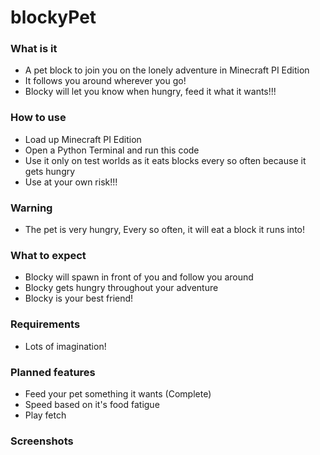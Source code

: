 # blockyPet

### What is it

 - A pet block to join you on the lonely adventure in Minecraft PI Edition
 - It follows you around wherever you go!
 - Blocky will let you know when hungry, feed it what it wants!!!

### How to use

 - Load up Minecraft PI Edition
 - Open a Python Terminal and run this code
 - Use it only on test worlds as it eats blocks every so often because it gets hungry
 - Use at your own risk!!!
 
### Warning

 - The pet is very hungry, Every so often, it will eat a block it runs into!
 
 
### What to expect

 - Blocky will spawn in front of you and follow you around
 - Blocky gets hungry throughout your adventure
 - Blocky is your best friend!
 
 
### Requirements

 - Lots of imagination!
 
### Planned features

 - Feed your pet something it wants (Complete)
 - Speed based on it's food fatigue
 - Play fetch
 
 
### Screenshots
